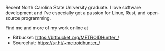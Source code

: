 Recent North Carolina State University graduate. I love software development and I've especially got a passion for Linux, Rust, and open-source programming.

Find me and more of my work online at

- Bitbucket: https://bitbucket.org/METROIDHunter_/
- Sourcehut: https://sr.ht/~metroidhunter_/
